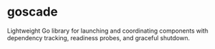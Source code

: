 # goscade
Lightweight Go library for launching and coordinating components with dependency tracking, readiness probes, and graceful shutdown.
